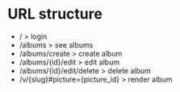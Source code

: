 # URL structure

- / > login
- /albums > see albums
- /albums/create > create album
- /albums/{id}/edit > edit album
- /albums/{id}/edit/delete > delete album
- /v/{slug}#picture={picture_id} > render album

